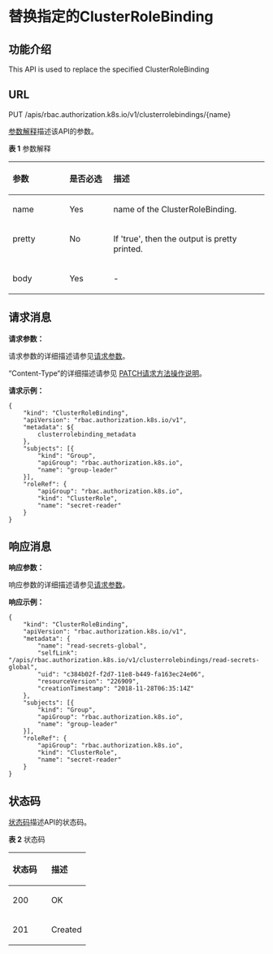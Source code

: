 # 替换指定的ClusterRoleBinding<a name="cce_02_0296"></a>

## 功能介绍<a name="section948715345911"></a>

This API is used to replace the specified ClusterRoleBinding

## URL<a name="section1357994802"></a>

PUT /apis/rbac.authorization.k8s.io/v1/clusterrolebindings/\{name\}

[参数解释](#d0e42906)描述该API的参数。

**表 1**  参数解释

<a name="d0e42906"></a>
<table><thead align="left"><tr id="row10640301"><th class="cellrowborder" valign="top" width="22.220000000000002%" id="mcps1.2.4.1.1"><p id="p65652297517"><a name="p65652297517"></a><a name="p65652297517"></a>参数</p>
</th>
<th class="cellrowborder" valign="top" width="17.169999999999998%" id="mcps1.2.4.1.2"><p id="p165661629135114"><a name="p165661629135114"></a><a name="p165661629135114"></a>是否必选</p>
</th>
<th class="cellrowborder" valign="top" width="60.61%" id="mcps1.2.4.1.3"><p id="p14567629115114"><a name="p14567629115114"></a><a name="p14567629115114"></a>描述</p>
</th>
</tr>
</thead>
<tbody><tr id="row84161156145910"><td class="cellrowborder" valign="top" width="22.220000000000002%" headers="mcps1.2.4.1.1 "><p id="p141645620590"><a name="p141645620590"></a><a name="p141645620590"></a>name</p>
</td>
<td class="cellrowborder" valign="top" width="17.169999999999998%" headers="mcps1.2.4.1.2 "><p id="p1141614564595"><a name="p1141614564595"></a><a name="p1141614564595"></a>Yes</p>
</td>
<td class="cellrowborder" valign="top" width="60.61%" headers="mcps1.2.4.1.3 "><p id="p19416125617595"><a name="p19416125617595"></a><a name="p19416125617595"></a>name of the ClusterRoleBinding.</p>
</td>
</tr>
<tr id="row17811636"><td class="cellrowborder" valign="top" width="22.220000000000002%" headers="mcps1.2.4.1.1 "><p id="p33456451"><a name="p33456451"></a><a name="p33456451"></a>pretty</p>
</td>
<td class="cellrowborder" valign="top" width="17.169999999999998%" headers="mcps1.2.4.1.2 "><p id="p25618043"><a name="p25618043"></a><a name="p25618043"></a>No</p>
</td>
<td class="cellrowborder" valign="top" width="60.61%" headers="mcps1.2.4.1.3 "><p id="p61795587"><a name="p61795587"></a><a name="p61795587"></a>If 'true', then the output is pretty printed.</p>
</td>
</tr>
<tr id="row26391471649"><td class="cellrowborder" valign="top" width="22.220000000000002%" headers="mcps1.2.4.1.1 "><p id="p14640471145"><a name="p14640471145"></a><a name="p14640471145"></a>body</p>
</td>
<td class="cellrowborder" valign="top" width="17.169999999999998%" headers="mcps1.2.4.1.2 "><p id="p064011716413"><a name="p064011716413"></a><a name="p064011716413"></a>Yes</p>
</td>
<td class="cellrowborder" valign="top" width="60.61%" headers="mcps1.2.4.1.3 "><p id="p18759135485719"><a name="p18759135485719"></a><a name="p18759135485719"></a>-</p>
</td>
</tr>
</tbody>
</table>

## 请求消息<a name="section1097017235815"></a>

**请求参数：**

请求参数的详细描述请参见[请求参数](创建ClusterRoleBinding.md#d0e42951)。

“Content-Type“的详细描述请参见 [PATCH请求方法操作说明](PATCH请求方法操作说明.md)。

**请求示例：**

```
{
	"kind": "ClusterRoleBinding",
	"apiVersion": "rbac.authorization.k8s.io/v1",
	"metadata": ${
		clusterrolebinding_metadata
	},
	"subjects": [{
		"kind": "Group",
		"apiGroup": "rbac.authorization.k8s.io",
		"name": "group-leader"
	}],
	"roleRef": {
		"apiGroup": "rbac.authorization.k8s.io",
		"kind": "ClusterRole",
		"name": "secret-reader"
	}
}
```

## 响应消息<a name="section13598181712916"></a>

**响应参数：**

响应参数的详细描述请参见[请求参数](创建ClusterRoleBinding.md#d0e42951)。

**响应示例：**

```
{
	"kind": "ClusterRoleBinding",
	"apiVersion": "rbac.authorization.k8s.io/v1",
	"metadata": {
		"name": "read-secrets-global",
		"selfLink": "/apis/rbac.authorization.k8s.io/v1/clusterrolebindings/read-secrets-global",
		"uid": "c384b02f-f2d7-11e8-b449-fa163ec24e06",
		"resourceVersion": "226909",
		"creationTimestamp": "2018-11-28T06:35:14Z"
	},
	"subjects": [{
		"kind": "Group",
		"apiGroup": "rbac.authorization.k8s.io",
		"name": "group-leader"
	}],
	"roleRef": {
		"apiGroup": "rbac.authorization.k8s.io",
		"kind": "ClusterRole",
		"name": "secret-reader"
	}
}
```

## 状态码<a name="section14947131610112"></a>

[状态码](#d0e43055)描述API的状态码。

**表 2**  状态码

<a name="d0e43055"></a>
<table><thead align="left"><tr id="row20813512"><th class="cellrowborder" valign="top" width="50%" id="mcps1.2.3.1.1"><p id="p53137435195352"><a name="p53137435195352"></a><a name="p53137435195352"></a>状态码</p>
</th>
<th class="cellrowborder" valign="top" width="50%" id="mcps1.2.3.1.2"><p id="zh-cn_topic_0079615066_p19540130"><a name="zh-cn_topic_0079615066_p19540130"></a><a name="zh-cn_topic_0079615066_p19540130"></a>描述</p>
</th>
</tr>
</thead>
<tbody><tr id="row2663689"><td class="cellrowborder" valign="top" width="50%" headers="mcps1.2.3.1.1 "><p id="zh-cn_topic_0079615066_p24863727"><a name="zh-cn_topic_0079615066_p24863727"></a><a name="zh-cn_topic_0079615066_p24863727"></a>200</p>
</td>
<td class="cellrowborder" valign="top" width="50%" headers="mcps1.2.3.1.2 "><p id="zh-cn_topic_0079615066_p696045"><a name="zh-cn_topic_0079615066_p696045"></a><a name="zh-cn_topic_0079615066_p696045"></a>OK</p>
</td>
</tr>
<tr id="row1675275284919"><td class="cellrowborder" valign="top" width="50%" headers="mcps1.2.3.1.1 "><p id="p157531052144911"><a name="p157531052144911"></a><a name="p157531052144911"></a>201</p>
</td>
<td class="cellrowborder" valign="top" width="50%" headers="mcps1.2.3.1.2 "><p id="p137534522491"><a name="p137534522491"></a><a name="p137534522491"></a>Created</p>
</td>
</tr>
</tbody>
</table>


